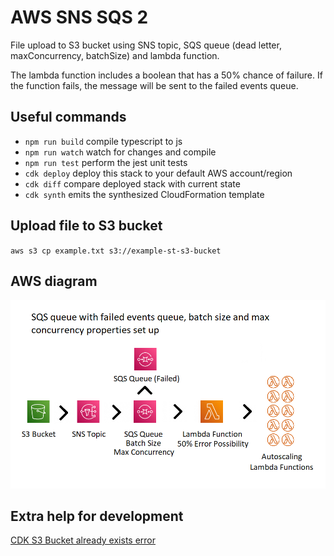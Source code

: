 # AWS SNS SQS 2

File upload to S3 bucket using SNS topic, SQS queue (dead letter, maxConcurrency, batchSize) and lambda function.

The lambda function includes a boolean that has a 50% chance of failure. If the function fails, the message will be sent to the failed events queue.

## Useful commands

* `npm run build`   compile typescript to js
* `npm run watch`   watch for changes and compile
* `npm run test`    perform the jest unit tests
* `cdk deploy`      deploy this stack to your default AWS account/region
* `cdk diff`        compare deployed stack with current state
* `cdk synth`       emits the synthesized CloudFormation template

## Upload file to S3 bucket

`aws s3 cp example.txt s3://example-st-s3-bucket`

## AWS diagram

![Diagram](image.png)

## Extra help for development

[CDK S3 Bucket already exists error](https://repost.aws/knowledge-center/cdk-already-exists-error)